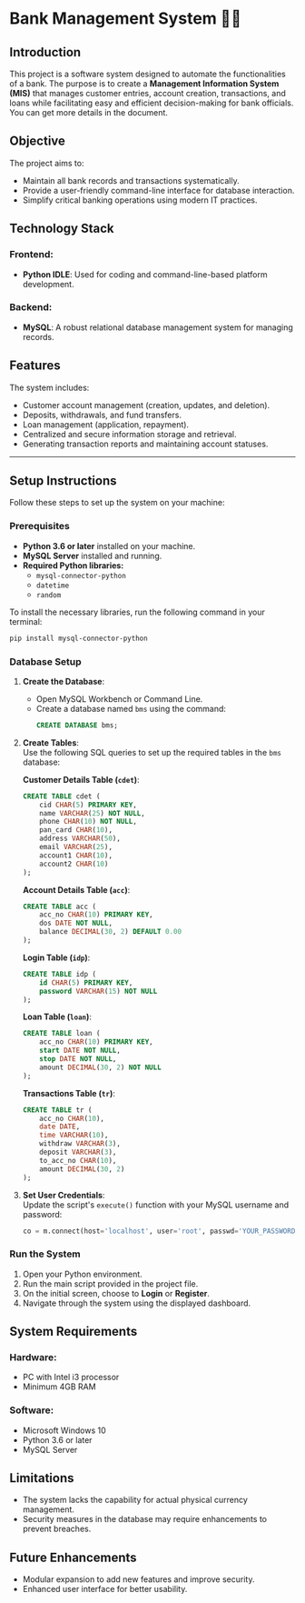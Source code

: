 
# **Bank Management System**  🧐💭

## **Introduction**  
This project is a software system designed to automate the functionalities of a bank. The purpose is to create a **Management Information System (MIS)** that manages customer entries, account creation, transactions, and loans while facilitating easy and efficient decision-making for bank officials. You can get more details in the document.

## **Objective**  
The project aims to:  
- Maintain all bank records and transactions systematically.  
- Provide a user-friendly command-line interface for database interaction.  
- Simplify critical banking operations using modern IT practices.  



## **Technology Stack**  
### **Frontend:**  
- **Python IDLE**: Used for coding and command-line-based platform development.  

### **Backend:**  
- **MySQL**: A robust relational database management system for managing records.  



## **Features**  
The system includes:  
- Customer account management (creation, updates, and deletion).  
- Deposits, withdrawals, and fund transfers.  
- Loan management (application, repayment).  
- Centralized and secure information storage and retrieval.  
- Generating transaction reports and maintaining account statuses.  

---

## **Setup Instructions**  
Follow these steps to set up the system on your machine:  

### **Prerequisites**  
- **Python 3.6 or later** installed on your machine.  
- **MySQL Server** installed and running.  
- **Required Python libraries:**  
  - `mysql-connector-python`  
  - `datetime`  
  - `random`  

To install the necessary libraries, run the following command in your terminal:  
```bash
pip install mysql-connector-python
```

### **Database Setup**  
1. **Create the Database**:  
   - Open MySQL Workbench or Command Line.  
   - Create a database named `bms` using the command:  
     ```sql
     CREATE DATABASE bms;
     ```

2. **Create Tables**:  
   Use the following SQL queries to set up the required tables in the `bms` database:  

   **Customer Details Table (`cdet`)**:  
   ```sql
   CREATE TABLE cdet (
       cid CHAR(5) PRIMARY KEY,
       name VARCHAR(25) NOT NULL,
       phone CHAR(10) NOT NULL,
       pan_card CHAR(10),
       address VARCHAR(50),
       email VARCHAR(25),
       account1 CHAR(10),
       account2 CHAR(10)
   );
   ```

   **Account Details Table (`acc`)**:  
   ```sql
   CREATE TABLE acc (
       acc_no CHAR(10) PRIMARY KEY,
       dos DATE NOT NULL,
       balance DECIMAL(30, 2) DEFAULT 0.00
   );
   ```

   **Login Table (`idp`)**:  
   ```sql
   CREATE TABLE idp (
       id CHAR(5) PRIMARY KEY,
       password VARCHAR(15) NOT NULL
   );
   ```

   **Loan Table (`loan`)**:  
   ```sql
   CREATE TABLE loan (
       acc_no CHAR(10) PRIMARY KEY,
       start DATE NOT NULL,
       stop DATE NOT NULL,
       amount DECIMAL(30, 2) NOT NULL
   );
   ```

   **Transactions Table (`tr`)**:  
   ```sql
   CREATE TABLE tr (
       acc_no CHAR(10),
       date DATE,
       time VARCHAR(10),
       withdraw VARCHAR(3),
       deposit VARCHAR(3),
       to_acc_no CHAR(10),
       amount DECIMAL(30, 2)
   );
   ```

3. **Set User Credentials**:  
   Update the script's `execute()` function with your MySQL username and password:  
   ```python
   co = m.connect(host='localhost', user='root', passwd='YOUR_PASSWORD', database='bms')
   ```

### **Run the System**  
1. Open your Python environment.  
2. Run the main script provided in the project file.  
3. On the initial screen, choose to **Login** or **Register**.  
4. Navigate through the system using the displayed dashboard.  



## **System Requirements**  
### **Hardware:**  
- PC with Intel i3 processor  
- Minimum 4GB RAM  

### **Software:**  
- Microsoft Windows 10  
- Python 3.6 or later  
- MySQL Server  



## **Limitations**  
- The system lacks the capability for actual physical currency management.  
- Security measures in the database may require enhancements to prevent breaches.  



## **Future Enhancements**  
- Modular expansion to add new features and improve security.  
- Enhanced user interface for better usability.  
